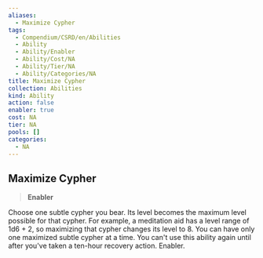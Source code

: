```yaml
---
aliases:
  - Maximize Cypher
tags:
  - Compendium/CSRD/en/Abilities
  - Ability
  - Ability/Enabler
  - Ability/Cost/NA
  - Ability/Tier/NA
  - Ability/Categories/NA
title: Maximize Cypher
collection: Abilities
kind: Ability
action: false
enabler: true
cost: NA
tier: NA
pools: []
categories:
  - NA
---
```

## Maximize Cypher  
>**Enabler**
  
Choose one subtle cypher you bear. Its level becomes the maximum level possible for that cypher. For example, a meditation aid has a level range of 1d6 + 2, so maximizing that cypher changes its level to 8. You can have only one maximized subtle cypher at a time. You can't use this ability again until after you've taken a ten-hour recovery action. Enabler.